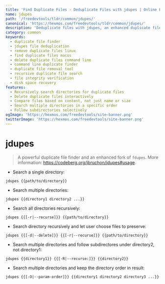 ```yaml
---
title: 'Find Duplicate Files - Deduplicate Files with jdupes | Online Free DevTools by Hexmos'
name: jdupes
path: '/freedevtools/tldr/common/jdupes/'
canonical: 'https://hexmos.com/freedevtools/tldr/common/jdupes/'
description: 'Deduplicate files with jdupes, an enhanced duplicate file finder. Quickly identify and remove duplicate files to free up disk space. Free online tool, no registration required.'
category: common
keywords:
  - duplicate file finder
  - jdupes file deduplication
  - remove duplicate files linux
  - find duplicate files macos
  - delete duplicate files command line
  - command line duplicate finder
  - duplicate file removal tool
  - recursive duplicate file search
  - file integrity verification
  - disk space recovery
features:
  - Recursively search directories for duplicate files
  - Delete duplicate files interactively
  - Compare files based on content, not just name or size
  - Search multiple directories in a specific order
  - Follow subdirectories selectively
ogImage: 'https://hexmos.com/freedevtools/site-banner.png'
twitterImage: 'https://hexmos.com/freedevtools/site-banner.png'
---
```


# jdupes

> A powerful duplicate file finder and an enhanced fork of `fdupes`.
> More information: <https://codeberg.org/jbruchon/jdupes#usage>.

- Search a single directory:

`jdupes {{path/to/directory}}`

- Search multiple directories:

`jdupes {{directory1 directory2 ...}}`

- Search all directories recursively:

`jdupes {{[-r|--recurse]}} {{path/to/directory}}`

- Search directory recursively and let user choose files to preserve:

`jdupes {{[-d|--delete]}} {{[-r|--recurse]}} {{path/to/directory}}`

- Search multiple directories and follow subdirectores under directory2, not directory1:

`jdupes {{directory1}} {{[-R|--recurse:]}} {{directory2}}`

- Search multiple directories and keep the directory order in result:

`jdupes {{[-O|--param-order]}} {{directory1 directory2 directory3 ...}}`
